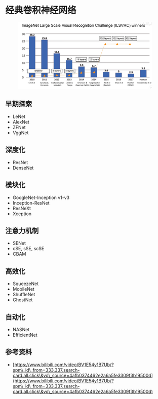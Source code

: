 # 经典卷积神经网络

<figure><img src="../../.gitbook/assets/image (23).png" alt=""><figcaption></figcaption></figure>

## 早期探索

* LeNet
* AlexNet
* ZFNet
* VggNet

## 深度化

* ResNet
* DenseNet

## 模块化

* GoogleNet-Inception v1-v3
* Inception-ResNet
* ResNeXt
* Xception

## 注意力机制

* SENet
* cSE, sSE, scSE
* CBAM

## 高效化

* SqueezeNet
* MobileNet
* ShuffleNet
* GhostNet

## 自动化

* NASNet
* EfficientNet

## 参考资料

* [https://www.bilibili.com/video/BV1E54y1B7Ub/?spm\_id\_from=333.337.search-card.all.click\&vd\_source=4afb0374462e2a6a5fe3309f3b19500d](https://www.bilibili.com/video/BV1E54y1B7Ub/?spm\_id\_from=333.337.search-card.all.click\&vd\_source=4afb0374462e2a6a5fe3309f3b19500d)
